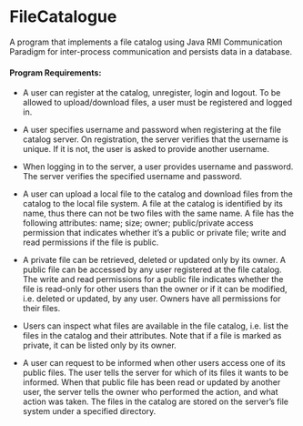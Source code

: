 # FileCatalogue

A program that implements a file catalog using Java RMI Communication Paradigm for inter-process communication 
and persists data in a database.

#### Program Requirements:

 - A user can register at the catalog, unregister, login and logout. To be allowed to
upload/download files, a user must be registered and logged in.

- A user specifies username and password when registering at the file catalog server.
On registration, the server verifies that the username is unique. If it is not, the
user is asked to provide another username.

- When logging in to the server, a user provides username and password. The server
verifies the specified username and password.

- A user can upload a local file to the catalog and download files from the catalog
to the local file system. A file at the catalog is identified by its name, thus there
can not be two files with the same name. A file has the following attributes: name;
size; owner; public/private access permission that indicates whether it’s a public
or private file; write and read permissions if the file is public.

- A private file can be retrieved, deleted or updated only by its owner. A public
file can be accessed by any user registered at the file catalog. The write and read
permissions for a public file indicates whether the file is read-only for other users
than the owner or if it can be modified, i.e. deleted or updated, by any user.
Owners have all permissions for their files.

- Users can inspect what files are available in the file catalog, i.e. list the files in the
catalog and their attributes. Note that if a file is marked as private, it can be listed
only by its owner.

- A user can request to be informed when other users access one of its public files.
The user tells the server for which of its files it wants to be informed. When that
public file has been read or updated by another user, the server tells the owner who
performed the action, and what action was taken.
The files in the catalog are stored on the server’s file system under a specified directory.